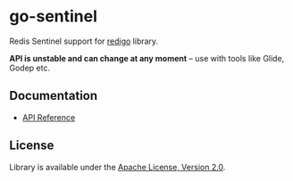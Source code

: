 go-sentinel
===========

Redis Sentinel support for [redigo](https://github.com/garyburd/redigo) library.

**API is unstable and can change at any moment** – use with tools like Glide, Godep etc.

Documentation
-------------

- [API Reference](http://godoc.org/github.com/FZambia/go-sentinel)

License
-------

Library is available under the [Apache License, Version 2.0](http://www.apache.org/licenses/LICENSE-2.0.html). 
